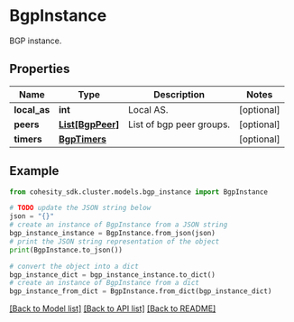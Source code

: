 # BgpInstance

BGP instance.

## Properties

Name | Type | Description | Notes
------------ | ------------- | ------------- | -------------
**local_as** | **int** | Local AS. | [optional] 
**peers** | [**List[BgpPeer]**](BgpPeer.md) | List of bgp peer groups. | [optional] 
**timers** | [**BgpTimers**](BgpTimers.md) |  | [optional] 

## Example

```python
from cohesity_sdk.cluster.models.bgp_instance import BgpInstance

# TODO update the JSON string below
json = "{}"
# create an instance of BgpInstance from a JSON string
bgp_instance_instance = BgpInstance.from_json(json)
# print the JSON string representation of the object
print(BgpInstance.to_json())

# convert the object into a dict
bgp_instance_dict = bgp_instance_instance.to_dict()
# create an instance of BgpInstance from a dict
bgp_instance_from_dict = BgpInstance.from_dict(bgp_instance_dict)
```
[[Back to Model list]](../README.md#documentation-for-models) [[Back to API list]](../README.md#documentation-for-api-endpoints) [[Back to README]](../README.md)


